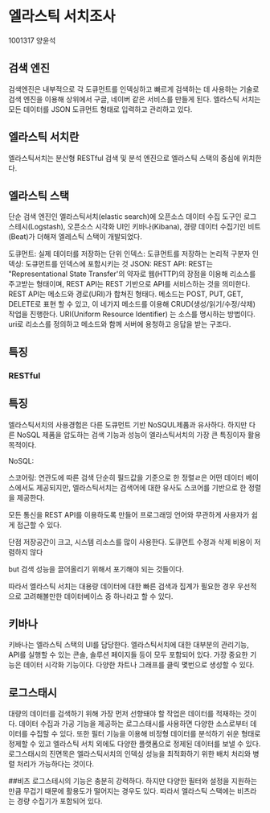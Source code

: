  # 엘라스틱 서치조사
 1001317 양윤석

## 검색 엔진
검색엔진은 내부적으로 각 도큐먼트를 인덱싱하고 빠르게 검색하는 데 사용하는 기술로 검색 엔진을 이용해 상위에서 구글, 네이버 같은 서비스를 만들게 된다. 엘라스틱 서치는 모든 데이터를 JSON 도큐먼트 형태로 입력하고 관리하고 있다. 

## 엘라스틱 서치란
엘라스틱서치는 분산형 RESTful 검색 및 분석 엔진으로 엘라스틱 스택의 중심에 위치한다. 

## 엘라스틱 스택 
단순 검색 엔진인 엘라스틱서치(elastic search)에 오픈소스 데이터 수집 도구인  로그스테시(Logstash), 오픈소스 시각화 UI인 키바나(Kibana), 경량 데이터 수집기인 비트(Beat)가 더해져 엘레스틱 스택이 개발되었다.  

도큐먼트: 실제 데이터를 저장하는 단위
인덱스: 도큐먼트를 저장하는 논리적 구분자
인덱싱: 도큐먼트를 인덱스에 포함시키는 것
JSON: 
REST API: REST는 "Representational State Transfer'의 약자로 웹(HTTP)의 장점을 이용해 리소스를 주고받는 형태이며, REST API는 REST 기반으로 API를 서비스하는 것을 의미한다. REST API는 메소드와 경로(URI)가 합쳐진 형태다.
메소드는 POST, PUT, GET, DELETE로 표현 할 수 있고, 이 네가지 메소드를 이용해
CRUD(생성/읽기/수정/삭제) 작업을 진행한다. URI(Uniform Resource Identifier) 는 소스를 명시하는 방법이다. uri로 리소스를 정의하고 메소드와 함께 서버에 용청하고 응답을 받는 구조다. 


 

## 특징



### RESTful





## 특징
엘라스틱서치의 사용경험은 다른 도큐먼트 기반 NoSQUL제품과 유사하다. 하지만 다른 NoSQL 제품을 압도하는 검색 기능과 성능이 엘라스틱서치의 가장 큰 특징이자 활용 목적이다.

NoSQL:

스코어링: 연관도에 따른 검색 단순히 필드값을 기준으로 한 정렬ㄹ은 어떤 데이터 베이스에서도 제공되지만, 엘라스틱서치는 검색어에 대한 유사도 스코어를 기반으로 한 정렬을 제공한다.

모든 통신을 REST API를 이용하도록 만들어 프로그래밍 언어와 무관하게 사용자가 쉽게 접근할 수 있다.

단점
저장공간이 크고, 시스템 리소스를 많이 사용한다.
도큐먼트 수정과 삭제 비용이 저렴하지 않다

but 검색 성능을 끌어올리기 위해서 포기해야 되는 것들이다.

따라서 엘라스틱 서치는 대용량 데이터에 대한 빠른 검색과 집계가 필요한 경우 우선적으로 고려해볼만한 데이터베이스 중 하나라고 할 수 있다.





## 키바나
키바나는 엘라스틱 스택의 UI를 담당한다. 엘라스틱서치에 대한 대부분의 관리기능, API를 실행할 수 있는 콘솔, 솔루션 페이지들 등이 모두 포함되어 있다. 가장 중요한 기능은 데이터 시각화 기능이다. 다양한 차트나 그래프를 클릭 몇번으로 생성할 수 있다.


## 로그스태시
대량의 데이터를 검색하기 위해 가장 먼저 선향돼야 할 작업은 데이터를 적재하는 것이다. 데이터 수집과 가공 기능을 제공하는 로그스태시를 사용하면 다양한 소스로부터 데이터를 수집할 수 있다. 또한 필터 기능을 이용해 비정형 데이터를 분석하기 쉬운 형태로 정제할 수 있고 엘라스틱 서치 외에도 다양한 플랫폼으로 정제된 데이터를 보낼 수 있다. 로그스태시의 진면목은  엘라스틱서치의 인덱싱 성능을 최적화하기 위한 배치 처리와 병렬 처리가 가능하다는 것이다.

##비츠 
로그스테시의 기능은 충분히 강력하다. 하지만 다양한 필터와 설정을 지원하는 만큼 무겁기 때문에 활용도가 떨어지는 경우도 있다. 따라서 엘라스틱 스택에는 비츠라는 경량 수집기가 포함되어 있다.


